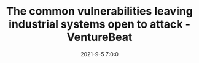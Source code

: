 ---
"title": "The common vulnerabilities leaving industrial systems open to attack - VentureBeat"
"date": "2021-9-5 7:0:0"
"feed_name": "GOOGLENEWSINDUSTRIAL"
"feed_website": "https://news.google.com/search?q=industrial%2Bincident&hl=en-US&gl=US&ceid=US:en"
"feed_rss": "https://news.google.com/rss/search?q=industrial%2Bincident&hl=en-US&gl=US&ceid=US:en"
"link": "https://venturebeat.com/2021/09/05/the-common-vulnerabilities-leaving-industrial-systems-open-to-attack/"
"file": "_posts/2021-1-1-f8c7ab7ee7ddf3b0bc1d26ef49166eeabbc94fde.md"
"accident": "0"
"drilling": "0"
---